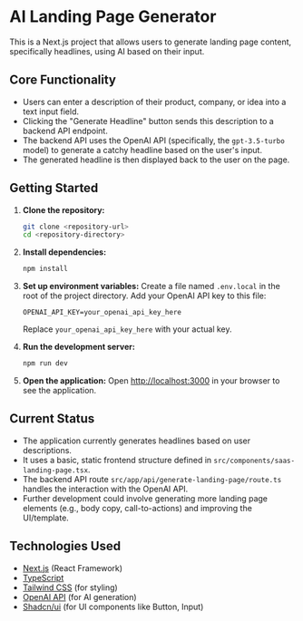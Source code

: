 # AI Landing Page Generator

This is a Next.js project that allows users to generate landing page content, specifically headlines, using AI based on their input.

## Core Functionality

- Users can enter a description of their product, company, or idea into a text input field.
- Clicking the "Generate Headline" button sends this description to a backend API endpoint.
- The backend API uses the OpenAI API (specifically, the `gpt-3.5-turbo` model) to generate a catchy headline based on the user's input.
- The generated headline is then displayed back to the user on the page.

## Getting Started

1.  **Clone the repository:**
    ```bash
    git clone <repository-url>
    cd <repository-directory>
    ```

2.  **Install dependencies:**
    ```bash
    npm install
    ```

3.  **Set up environment variables:**
    Create a file named `.env.local` in the root of the project directory. Add your OpenAI API key to this file:
    ```
    OPENAI_API_KEY=your_openai_api_key_here
    ```
    Replace `your_openai_api_key_here` with your actual key.

4.  **Run the development server:**
    ```bash
    npm run dev
    ```

5.  **Open the application:**
    Open [http://localhost:3000](http://localhost:3000) in your browser to see the application.

## Current Status

- The application currently generates headlines based on user descriptions.
- It uses a basic, static frontend structure defined in `src/components/saas-landing-page.tsx`.
- The backend API route `src/app/api/generate-landing-page/route.ts` handles the interaction with the OpenAI API.
- Further development could involve generating more landing page elements (e.g., body copy, call-to-actions) and improving the UI/template.

## Technologies Used

- [Next.js](https://nextjs.org/) (React Framework)
- [TypeScript](https://www.typescriptlang.org/)
- [Tailwind CSS](https://tailwindcss.com/) (for styling)
- [OpenAI API](https://openai.com/api/) (for AI generation)
- [Shadcn/ui](https://ui.shadcn.com/) (for UI components like Button, Input)
